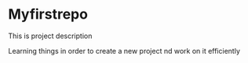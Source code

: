 # Myfirstrepo


This is project description

Learning things in order to create a new project nd work on it efficiently
